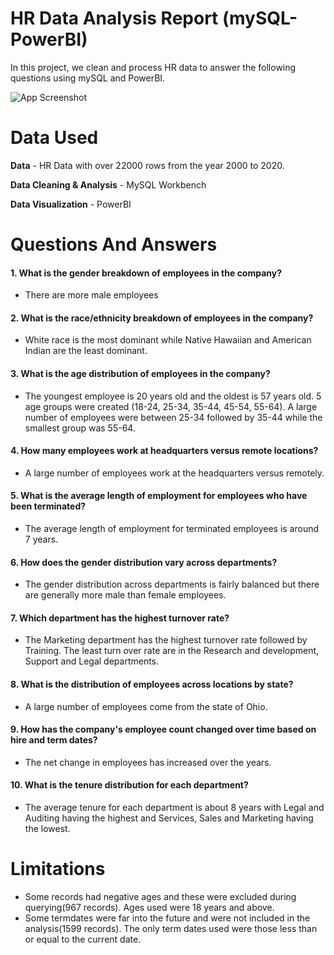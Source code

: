 
# HR Data Analysis Report (mySQL-PowerBI)
In this project, we clean and process HR data to answer the following questions using mySQL and PowerBI. 

![App Screenshot](https://i.postimg.cc/3rbj7pZv/Screenshot-2023-07-06-224805.png)

# Data Used
**Data** - HR Data with over 22000 rows from the year 2000 to 2020.

**Data Cleaning & Analysis** - MySQL Workbench

**Data Visualization** - PowerBI

# Questions And Answers

#### 1. What is the gender breakdown of employees in the company?
- There are more male employees
#### 2. What is the race/ethnicity breakdown of employees in the company?
- White race is the most dominant while Native Hawaiian and American Indian are the least dominant.
#### 3. What is the age distribution of employees in the company?
- The youngest employee is 20 years old and the oldest is 57 years old. 5 age groups were created (18-24, 25-34, 35-44, 45-54, 55-64). A large number of employees were between 25-34 followed by 35-44 while the smallest group was 55-64.
#### 4. How many employees work at headquarters versus remote locations?
- A large number of employees work at the headquarters versus remotely.
#### 5. What is the average length of employment for employees who have been terminated?
- The average length of employment for terminated employees is around 7 years.
#### 6. How does the gender distribution vary across departments?
- The gender distribution across departments is fairly balanced but there are generally more male than female employees.

#### 7. Which department has the highest turnover rate?
- The Marketing department has the highest turnover rate followed by Training. The least turn over rate are in the Research and development, Support and Legal departments.
#### 8. What is the distribution of employees across locations by state?
- A large number of employees come from the state of Ohio.
#### 9. How has the company's employee count changed over time based on hire and term dates?
- The net change in employees has increased over the years.
#### 10. What is the tenure distribution for each department?
- The average tenure for each department is about 8 years with Legal and Auditing having the highest and Services, Sales and Marketing having the lowest.

# Limitations
- Some records had negative ages and these were excluded during querying(967 records). Ages used were 18 years and above.
- Some termdates were far into the future and were not included in the analysis(1599 records). The only term dates used were those less than or equal to the current date.
